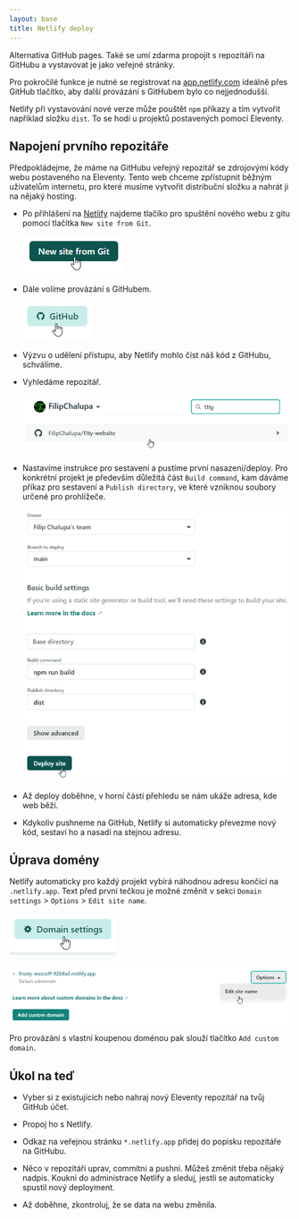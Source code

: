 ```yaml
---
layout: base
title: Netlify deploy
---
```


Alternativa GitHub pages. Také se umí zdarma propojit s repozitáři na GitHubu a vystavovat je jako veřejné stránky.

Pro pokročilé funkce je nutné se registrovat na [app.netlify.com](https://app.netlify.com/) ideálně přes GitHub tlačítko, aby další provázání s GitHubem bylo co nejjednodušší.

Netlify při vystavování nové verze může pouštět `npm` příkazy a tím vytvořit například složku `dist`. To se hodí u projektů postavených pomocí Eleventy.

## Napojení prvního repozitáře

Předpokládejme, že máme na GitHubu veřejný repozitář se zdrojovými kódy webu postaveného na Eleventy. Tento web chceme zpřístupnit běžným uživatelům internetu, pro které musíme vytvořit distribuční složku a nahrát ji na nějaký hosting.

- Po přihlášení na [Netlify](https://app.netlify.com/) najdeme tlačíko pro spuštění nového webu z gitu pomocí tlačítka `New site from Git`.

  ![New site from Git](static/screenshots/netlify-new.png)

- Dále volíme provázání s GitHubem.

  ![Netlify + GitHub](static/screenshots/netlify-github.png)

- Výzvu o udělení přístupu, aby Netlify mohlo číst náš kód z GitHubu, schválíme.

- Vyhledáme repozitář.

  ![Netlify vyhledávání](static/screenshots/netlify-search.png)

- Nastavíme instrukce pro sestavení a pustíme první nasazení/deploy. Pro konkrétní projekt je především důležitá část `Build command`, kam dáváme příkaz pro sestavení a `Publish directory`, ve které vzniknou soubory určené pro prohlížeče.

  ![Netlify nastavení](static/screenshots/netlify-command.png)

- Až deploy doběhne, v horní části přehledu se nám ukáže adresa, kde web běží.

- Kdykoliv pushneme na GitHub, Netlify si automaticky převezme nový kód, sestaví ho a nasadí na stejnou adresu.

## Úprava domény

Netlify automaticky pro každý projekt vybírá náhodnou adresu končící na `.netlify.app`. Text před první tečkou je možné změnit v sekci `Domain settings` > `Options` > `Edit site name`.

![Netlify domain settings](static/screenshots/netlify-domain-settings.png)

![Netlify edit site name](static/screenshots/netlify-edit-site-name.png)

Pro provázání s vlastní koupenou doménou pak slouží tlačítko `Add custom domain`.

## Úkol na teď

- Vyber si z existujících nebo nahraj nový Eleventy repozitář na tvůj GitHub účet.

- Propoj ho s Netlify.

- Odkaz na veřejnou stránku `*.netlify.app` přidej do popisku repozitáře na GitHubu.

- Něco v repozitáři uprav, commitni a pushni. Můžeš změnit třeba nějaký nadpis. Koukni do administrace Netlify a sleduj, jestli se automaticky spustil nový deployment.

- Až doběhne, zkontroluj, že se data na webu změnila.
